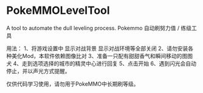 # PokeMMOLevelTool
A tool to automate the dull leveling process.
Pokemmo 自动刷努力值 / 练级工具

用法：
1、将游戏设置中 显示对战背景 显示对战环境等全部关闭
2、请勿安装各种美化Mod，本软件依赖图像比对
3、准备一只配有甜甜香气和瞬间移动的图图犬
4、走到选项选择的城市的精灵中心进行回复
5、点击开始
6、遇到闪光会自动停止，并以声光方式提醒。

仅供代码学习使用，请勿用于PokeMMO中长期刷等级。
